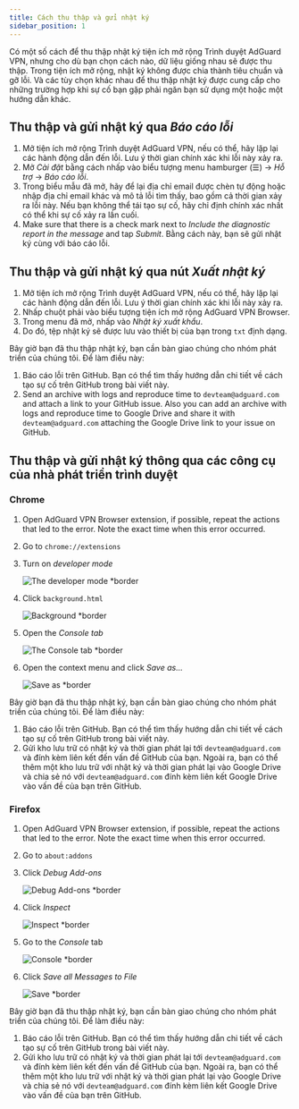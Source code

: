```yaml
---
title: Cách thu thập và gửi nhật ký
sidebar_position: 1
---
```


Có một số cách để thu thập nhật ký tiện ích mở rộng Trình duyệt AdGuard VPN, nhưng cho dù bạn chọn cách nào, dữ liệu giống nhau sẽ được thu thập. Trong tiện ích mở rộng, nhật ký không được chia thành tiêu chuẩn và gỡ lỗi. Và các tùy chọn khác nhau để thu thập nhật ký được cung cấp cho những trường hợp khi sự cố bạn gặp phải ngăn bạn sử dụng một hoặc một hướng dẫn khác.

## Thu thập và gửi nhật ký qua *Báo cáo lỗi*

1. Mở tiện ích mở rộng Trình duyệt AdGuard VPN, nếu có thể, hãy lặp lại các hành động dẫn đến lỗi. Lưu ý thời gian chính xác khi lỗi này xảy ra.
1. Mở *Cài đặt* bằng cách nhấp vào biểu tượng menu hamburger (☰) → *Hỗ trợ* → *Báo cáo lỗi*.
1. Trong biểu mẫu đã mở, hãy để lại địa chỉ email được chèn tự động hoặc nhập địa chỉ email khác và mô tả lỗi tìm thấy, bao gồm cả thời gian xảy ra lỗi này. Nếu bạn không thể tái tạo sự cố, hãy chỉ định chính xác nhất có thể khi sự cố xảy ra lần cuối.
1. Make sure that there is a check mark next to *Include the diagnostic report in the message* and tap *Submit*. Bằng cách này, bạn sẽ gửi nhật ký cùng với báo cáo lỗi.

## Thu thập và gửi nhật ký qua nút *Xuất nhật ký*

1. Mở tiện ích mở rộng Trình duyệt AdGuard VPN, nếu có thể, hãy lặp lại các hành động dẫn đến lỗi. Lưu ý thời gian chính xác khi lỗi này xảy ra.
1. Nhấp chuột phải vào biểu tượng tiện ích mở rộng AdGuard VPN Browser.
1. Trong menu đã mở, nhấp vào *Nhật ký xuất khẩu*.
1. Do đó, tệp nhật ký sẽ được lưu vào thiết bị của bạn trong `txt` định dạng.

Bây giờ bạn đã thu thập nhật ký, bạn cần bàn giao chúng cho nhóm phát triển của chúng tôi. Để làm điều này:

1. Báo cáo lỗi trên GitHub. Bạn có thể tìm thấy hướng dẫn chi tiết về cách tạo sự cố trên GitHub trong bài viết này.
1. Send an archive with logs and reproduce time to `devteam@adguard.com` and attach a link to your GitHub issue. Also you can add an archive with logs and reproduce time to Google Drive and share it with `devteam@adguard.com` attaching the Google Drive link to your issue on GitHub.

## Thu thập và gửi nhật ký thông qua các công cụ của nhà phát triển trình duyệt

### Chrome

1. Open AdGuard VPN Browser extension, if possible, repeat the actions that led to the error. Note the exact time when this error occurred.
1. Go to `chrome://extensions`
1. Turn on *developer mode*

    ![The developer mode *border](https://cdn.adguardvpn.com/content/kb/vpn/browser_extension/dev_mode.png)

1. Click `background.html`

    ![Background *border](https://cdn.adguardvpn.com/content/kb/vpn/browser_extension/backgroung.png)

1. Open the *Console tab*

    ![The Console tab *border](https://cdn.adguardvpn.com/content/kb/vpn/browser_extension/console.png)

1. Open the context menu and click *Save as…*

    ![Save as *border](https://cdn.adguardvpn.com/content/kb/vpn/browser_extension/save.png)

Bây giờ bạn đã thu thập nhật ký, bạn cần bàn giao chúng cho nhóm phát triển của chúng tôi. Để làm điều này:

1. Báo cáo lỗi trên GitHub. Bạn có thể tìm thấy hướng dẫn chi tiết về cách tạo sự cố trên GitHub trong bài viết này.
1. Gửi kho lưu trữ có nhật ký và thời gian phát lại tới `devteam@adguard.com` và đính kèm liên kết đến vấn đề GitHub của bạn. Ngoài ra, bạn có thể thêm một kho lưu trữ với nhật ký và thời gian phát lại vào Google Drive và chia sẻ nó với `devteam@adguard.com` đính kèm liên kết Google Drive vào vấn đề của bạn trên GitHub.

### Firefox

1. Open AdGuard VPN Browser extension, if possible, repeat the actions that led to the error. Note the exact time when this error occurred.
1. Go to `about:addons`
1. Click *Debug Add-ons*

    ![Debug Add-ons *border](https://cdn.adguardvpn.com/content/kb/vpn/browser_extension/add-ons.png)

1. Click *Inspect*

    ![Inspect *border](https://cdn.adguardvpn.com/content/kb/vpn/browser_extension/inspect.png)

1. Go to the *Console* tab

    ![Console *border](https://cdn.adguardvpn.com/content/kb/vpn/browser_extension/ff_console.png)

1. Click *Save all Messages to File*

    ![Save *border](https://cdn.adguardvpn.com/content/kb/vpn/browser_extension/save-to-file.png)

Bây giờ bạn đã thu thập nhật ký, bạn cần bàn giao chúng cho nhóm phát triển của chúng tôi. Để làm điều này:

1. Báo cáo lỗi trên GitHub. Bạn có thể tìm thấy hướng dẫn chi tiết về cách tạo sự cố trên GitHub trong bài viết này.
1. Gửi kho lưu trữ có nhật ký và thời gian phát lại tới `devteam@adguard.com` và đính kèm liên kết đến vấn đề GitHub của bạn. Ngoài ra, bạn có thể thêm một kho lưu trữ với nhật ký và thời gian phát lại vào Google Drive và chia sẻ nó với `devteam@adguard.com` đính kèm liên kết Google Drive vào vấn đề của bạn trên GitHub.
